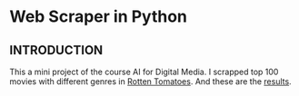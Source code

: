 # Web Scraper in Python
## INTRODUCTION
This a mini project of the course AI for Digital Media. I scrapped top 100 movies with different genres in [Rotten Tomatoes](https://www.rottentomatoes.com/). And these are the [results](https://github.com/Minghao2812/Web_Scraper_in_Python/blob/master/tomato_best_100_by_genre.csv).
